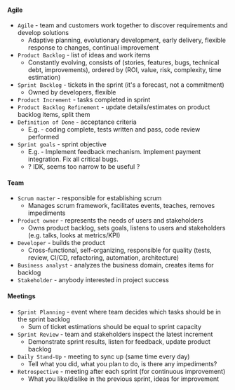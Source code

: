 #### Agile
* `Agile` - team and customers work together to discover requirements and develop solutions
    * Adaptive planning, evolutionary development, early delivery, flexible response to changes, continual improvement
* `Product Backlog` - list of ideas and work items 
    * Constantly evolving, consists of (stories, features, bugs, technical debt, improvements), ordered by (ROI, value, risk, complexity, time estimation)
* `Sprint Backlog` - tickets in the sprint (it's a forecast, not a commitment)
    * Owned by developers, flexible
* `Product Increment` - tasks completed in sprint
* `Product Backlog Refinement` - update details/estimates on product backlog items, split them
* `Definition of Done` - acceptance criteria
    * E.g. - coding complete, tests written and pass, code review performed
* `Sprint goals` - sprint objective 
    * E.g. - Implement feedback mechanism. Implement payment integration. Fix all critical bugs.
    * ? IDK, seems too narrow to be useful ?

#### Team
* `Scrum master` - responsible for establishing scrum
    * Manages scrum framework, facilitates events, teaches, removes impediments
* `Product owner` - represents the needs of users and stakeholders
    * Owns product backlog, sets goals, listens to users and stakeholders (e.g. talks, looks at metrics/KPI)
* `Developer` - builds the product
    * Cross-functional, self-organizing, responsible for quality (tests, review, CI/CD, refactoring, automation, architecture)
* `Business analyst` - analyzes the business domain, creates items for backlog
* `Stakeholder` - anybody interested in project success


#### Meetings
* `Sprint Planning` - event where team decides which tasks should be in the sprint backlog
    * Sum of ticket estimations should be equal to sprint capacity
* `Sprint Review` - team and stakeholders inspect the latest increment
    * Demonstrate sprint results, listen for feedback, update product backlog
* `Daily Stand-Up` - meeting to sync up (same time every day)
    * Tell what you did, what you plan to do, is there any impediments?
* `Retrospective` - meeting after each sprint (for continuous improvement)
    * What you like/dislike in the previous sprint, ideas for improvement
